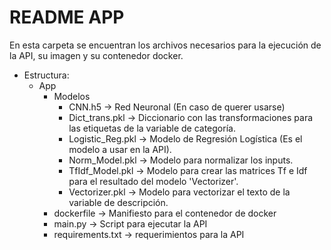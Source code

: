 # README APP
En esta carpeta se encuentran los archivos necesarios para la ejecución de la API, su imagen y su contenedor docker.

- Estructura:
  - App
    - Modelos
      - CNN.h5 -> Red Neuronal (En caso de querer usarse)
      - Dict_trans.pkl -> Diccionario con las transformaciones para las etiquetas de la variable de categoría.
      - Logistic_Reg.pkl -> Modelo de Regresión Logística (Es el modelo a usar en la API).
      - Norm_Model.pkl -> Modelo para normalizar los inputs.
      - TfIdf_Model.pkl -> Modelo para crear las matrices Tf e Idf para el resultado del modelo 'Vectorizer'.
      - Vectorizer.pkl -> Modelo para vectorizar el texto de la variable de descripción.
    - dockerfile -> Manifiesto para el contenedor de docker
    - main.py -> Script para ejecutar la API
    - requirements.txt -> requerimientos para la API